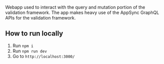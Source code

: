Webapp used to interact with the query and mutation portion of the validation framework. The app makes heavy use of the AppSync GraphQL APIs for the validation framework.

## How to run locally

1. Run `npm i` 
2. Run `npm run dev`
3. Go to `http://localhost:3000/`